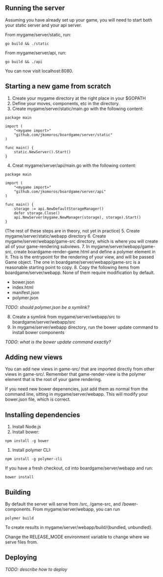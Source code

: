 
## Running the server

Assuming you have already set up your game, you will need to start both your
static server and your api server.

From mygame/server/static, run:

```go build && ./static```

From mygame/server/api, run:

```go build && ./api```

You can now visit localhost:8080.

## Starting a new game from scratch

1. Create your mygame directory at the right place in your $GOPATH
2. Define your moves, components, etc in the directory.
3. Create mygame/server/static/main.go with the following content:
```
package main

import (
	"<mygame import>"
	"github.com/jkomoros/boardgame/server/static"
)

func main() {
	static.NewServer().Start()
}
```
4. Creat mygame/server/api/main.go with the following content:
```
package main

import (
	"<mygame import>"
	"github.com/jkomoros/boardgame/server/api"
)

func main() {
	storage := api.NewDefaultStorageManager()
	defer storage.Close()
	api.NewServer(mygame.NewManager(storage), storage).Start()
}

```
(The rest of these steps are in theory, not yet in practice)
5. Create mygame/server/static/webapp directory
6. Create mygame/server/webapp/game-src directory, which is where you will create all of your game-rendering subviews.
7. In mygame/server/webapp/game-src, create boardgame-render-game.html and define a polymer element in it. This is the entrypoint for the rendering of your view, and will be passed Game object. The one in boardgame/server/webapp/game-src is a reasonable starting point to copy.
8. Copy the following items from boardgame/server/webapp. None of them require modification by default.
* bower.json
* index.html
* manifest.json
* polymer.json

_TODO: should polymer.json be a symlink?_

8. Create a symlink from mygame/server/webapp/src to boardgame/server/webapp/src
9. In mygame/server/webapp directory, run the bower update command to install bower components

_TODO: what is the bower update command exactly?_ 

## Adding new views

You can add new views in game-src/ that are imported directly from other views in game-src/. Remember that game-render-view is the polymer element that is the root of your game rendering.

If you need new bower depenencies, just add them as normal from the command line, sitting in mygame/server/webapp. This will modify your bower.json file, which is correct.

## Installing dependencies

1. Install Node.js
2. Install bower:

```
npm install -g bower
```

1. Install polymer CLI:

```
npm install -g polymer-cli
```

If you have a fresh checkout, cd into boardgame/server/webapp and run:

```
bower install
```

## Building

By default the server will serve from /src, /game-src, and /bower-components. From mygame/server/webapp, you can run

```
polymer build
```

To create results in mygame/server/webapp/build/{bundled, unbundled}. 

Change the RELEASE_MODE environment variable to change where we serve files from.

## Deploying

_TODO: describe how to deploy_